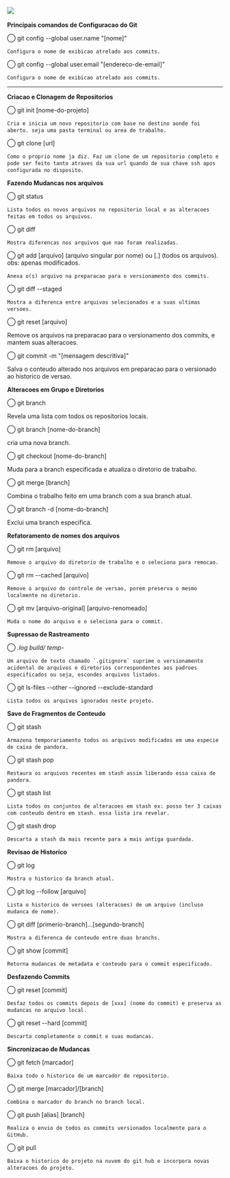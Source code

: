 
<img src="![Alt text](giphy-2.gif)">

<strong>Principais comandos de Configuracao do Git </strong>

◯ git config --global user.name "[nome]"

    Configura o nome de exibicao atrelado aos commits.

◯ git config --global user.email "[endereco-de-email]"

    Configura o nome de exibicao atrelado aos commits.

---------------------------------------------------------

<strong>Criacao e Clonagem de Repositorios</strong>

◯ git init [nome-do-projeto]

    Cria e inicia um novo repositorio com base no destino aonde foi aberto. seja uma pasta terminal ou area de trabalho.

◯ git clone [url]

    Como o proprio nome ja diz. Faz um clone de um repositorio completo e pode ser feito tanto atraves da sua url quando de sua chave ssh apos configurada no disposito.

<strong>Fazendo Mudancas nos arquivos</strong>

◯ git status

    Lista todos os novos arquivos no repositorio local e as alteracoes feitas em todos os arquivos.

◯ git diff

    Mostra diferencas nos arquivos que nao foram realizadas.

◯ git add [arquivo] (arquivo singular por nome) ou [.] (todos os arquivos). obs: apenas modificados.

    Anexa o(s) arquivo na preparacao para o versionamento dos commits.

◯ git diff --staged

    Mostra a diferenca entre arquivos selecionados e a suas ultimas versoes.

◯ git reset [arquivo]

Remove os arquivos na preparacao para o versionamento dos commits, e mantem suas alteracoes.

◯ git commit -m "[mensagem descritiva]"

Salva o conteudo alterado nos arquivos em preparacao para o versionado ao historico de versao.

<strong>Alteracoes em Grupo e Diretorios</strong>

◯ git branch

Revela uma lista com todos os repositorios locais.

◯ git branch [nome-do-branch]

cria uma nova branch.

◯ git checkout [nome-do-branch]

Muda para a branch especificada e atualiza o diretorio de trabalho.

◯ git merge [branch]

Combina o trabalho feito em uma branch com a sua branch atual.

◯ git branch -d [nome-do-branch]

Exclui uma branch especifica.

<strong>Refatoramento de nomes dos arquivos</strong>

◯ git rm [arquivo]

    Remove o arquivo do diretorio de trabalho e o seleciona para remocao.

◯ git rm --cached [arquivo]

    Remove o arquivo do controle de versao, porem preserva o mesmo localmente no diretorio.

◯ git mv [arquivo-original] [arquivo-renomeado]

    Muda o nome do arquivo e o seleciona para o commit.

<strong>Supressao de Rastreamento</strong>

◯ *.log
   build/
    temp-*

    Um arquivo de texto chamado `.gitignore` suprime o versionamento acidental de arquivos e diretorios correspondentes aos padroes especificados ou seja, escondes arquivos listados.

◯ git ls-files --other --ignored --exclude-standard

    Lista todos os arquivos ignorados neste projeto.

<strong>Save de Fragmentos de Conteudo</strong>

◯ git stash

    Armazena temporariamento todos os arquivos modificados em uma especie de caixa de pandora.

◯ git stash pop

    Restaura os arquivos recentes em stash assim liberando essa caixa de pandora.

◯ git stash list

    Lista todos os conjuntos de alteracoes em stash ex: posso ter 3 caixas com conteudo dentro em stash. essa lista ira revelar.

◯ git stash drop

    Descarta a stash da mais recente para a mais antiga guardada.

<strong>Revisao de Historico</strong>

◯ git log

    Mostra o historico da branch atual.

◯ git log --follow [arquivo]

    Lista o historico de versoes (alteracoes) de um arquivo (incluso mudanca de nome).

◯ git diff [primerio-branch]...[segundo-branch]

    Mostra a diferenca de conteudo entre duas branchs.

◯ git show [commit]

    Retorna mudancas de metadata e conteudo para o commit especificado.

<strong>Desfazendo Commits</strong>

◯ git reset [commit]

    Desfaz todos os commits depois de [xxx] (nome do commit) e preserva as mudancas no arquivo local.

◯ git reset --hard [commit]

    Descarta completamente o commit e suas mudancas.

<strong>Sincronizacao de Mudancas</strong>

◯ git fetch [marcador]

    Baixa todo o historico de um marcador de repositorio.

◯ git merge [marcador]/[branch]

    Combina o marcador do branch no branch local.

◯ git push [alias] [branch]

    Realiza o envio de todos os commits versionados localmente para o GitHub.

◯ git pull

    Baixa o historico do projeto na nuvem do git hub e incorpora novas alteracoes do projeto.
